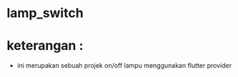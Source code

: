 # lamp_switch

# keterangan :

- ini merupakan sebuah projek on/off lampu menggunakan flutter provider
